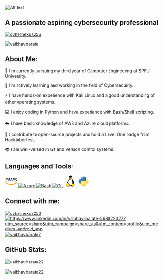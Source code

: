 ![Alt text](https://github.com/vaibhavbarate22/vaibhavbarate22/blob/3bed4c2034a4c948449fa329c1cb1cb61150430d/Black%20Minimalist%20Corporate%20Business%20Profile%20LinkedIn%20Banner.png)
<h2 align="center">A passionate aspiring cybersecurity professional</h2>

<p align="left"> <a href="https://twitter.com/cybernexus256" target="blank"><img src="https://img.shields.io/twitter/follow/cybernexus256?logo=twitter&style=for-the-badge" alt="cybernexus256" /></a> </p>
<p align="left"> 
    <img src="https://komarev.com/ghpvc/?username=vaibhavbarate&label=Profile%20views&color=0e75b6&style=flat" alt="vaibhavbarate" /> 
</p>


<h2 align="left">About Me:</h2>
<p align="left">
  🌱 I’m currently pursuing my third year of Computer Engineering at SPPU University.<br>
  
  🔭 I’m actively learning and working in the field of Cybersecurity.<br>
  
  ⚡ I have hands-on experience with Kali Linux and a good understanding of other operating systems.<br>
  
  💻 I enjoy coding in Python and have experience with Bash/Shell scripting.<br>
  
  ☁️ I have basic knowledge of AWS and Azure cloud platforms.<br>
  
  🔗 I contribute to open-source projects and hold a Level One badge from Hacktoberfest.<br>
  
  📚 I am well-versed in Git and version control systems.<br>
</p>

<h2 align="left">Languages and Tools:</h2>
<p align="left"> 
  <a href="https://aws.amazon.com" target="_blank" rel="noreferrer"> 
    <img src="https://raw.githubusercontent.com/devicons/devicon/master/icons/amazonwebservices/amazonwebservices-original-wordmark.svg" alt="AWS" width="40" height="40"/> 
  </a> 
  <a href="https://azure.microsoft.com/en-in/" target="_blank" rel="noreferrer"> 
    <img src="https://www.vectorlogo.zone/logos/microsoft_azure/microsoft_azure-icon.svg" alt="Azure" width="40" height="40"/> 
  </a> 
  <a href="https://www.gnu.org/software/bash/" target="_blank" rel="noreferrer"> 
    <img src="https://www.vectorlogo.zone/logos/gnu_bash/gnu_bash-icon.svg" alt="Bash" width="40" height="40"/> 
  </a> 
  <a href="https://git-scm.com/" target="_blank" rel="noreferrer"> 
    <img src="https://www.vectorlogo.zone/logos/git-scm/git-scm-icon.svg" alt="Git" width="40" height="40"/> 
  </a> 
  <a href="https://www.linux.org/" target="_blank" rel="noreferrer"> 
    <img src="https://raw.githubusercontent.com/devicons/devicon/master/icons/linux/linux-original.svg" alt="Linux" width="40" height="40"/> 
  </a> 
  <a href="https://www.python.org" target="_blank" rel="noreferrer"> 
    <img src="https://raw.githubusercontent.com/devicons/devicon/master/icons/python/python-original.svg" alt="Python" width="40" height="40"/> 
  </a> 
</p>

<h2 align="left">Connect with me:</h2>
<p align="left">
<a href="https://twitter.com/cybernexus256" target="blank"><img align="center" src="https://raw.githubusercontent.com/rahuldkjain/github-profile-readme-generator/master/src/images/icons/Social/twitter.svg" alt="cybernexus256" height="30" width="40" /></a>
<a href="https://linkedin.com/in/https://www.linkedin.com/in/vaibhav-barate-568822327?utm_source=share&utm_campaign=share_via&utm_content=profile&utm_medium=android_app" target="blank"><img align="center" src="https://raw.githubusercontent.com/rahuldkjain/github-profile-readme-generator/master/src/images/icons/Social/linked-in-alt.svg" alt="https://www.linkedin.com/in/vaibhav-barate-568822327?utm_source=share&utm_campaign=share_via&utm_content=profile&utm_medium=android_app" height="30" width="40" /></a>
<a href="https://instagram.com/vaibhavbarate7" target="blank"><img align="center" src="https://raw.githubusercontent.com/rahuldkjain/github-profile-readme-generator/master/src/images/icons/Social/instagram.svg" alt="vaibhavbarate7" height="30" width="40" /></a>
</p>
<h2 align="left">GitHub Stats:</h2>
<p><img align="center" src="https://github-readme-stats.vercel.app/api/top-langs?username=vaibhavbarate22&show_icons=true&locale=en&layout=compact" alt="vaibhavbarate22" /></p>

<p><img align="center" src="https://github-readme-streak-stats.herokuapp.com/?user=vaibhavbarate22&" alt="vaibhavbarate22" /></p>
